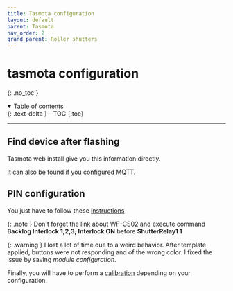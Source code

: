 ```yaml
---
title: Tasmota configuration
layout: default
parent: Tasmota
nav_order: 2
grand_parent: Roller shutters
---
```


# tasmota configuration
{: .no_toc }

<details open markdown="block">
  <summary>
    Table of contents
  </summary>
  {: .text-delta }
- TOC
{:toc}
</details>

---

## Find device after flashing

Tasmota web install give you this information directly.

It can also be found if you configured MQTT.

## PIN configuration

You just have to follow these [instructions](https://templates.blakadder.com/etersky_WF-CS01.html)

{: .note }
Don't forget the link about WF-CS02 and execute command **Backlog Interlock 1,2,3; Interlock ON** before **ShutterRelay1 1**


{: .warning }
I lost a lot of time due to a weird behavior. After template applied, buttons were not responding and of the wrong color. I fixed the issue by saving *module configuration*.

Finally, you will have to perform a [calibration](https://github.com/tasmota/docs-7.1/blob/master/Blinds-and-Shutters.md#calibration) depending on your configuration.

